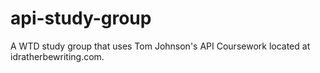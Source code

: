 # api-study-group
A WTD study group that uses Tom Johnson's API Coursework located at idratherbewriting.com.
